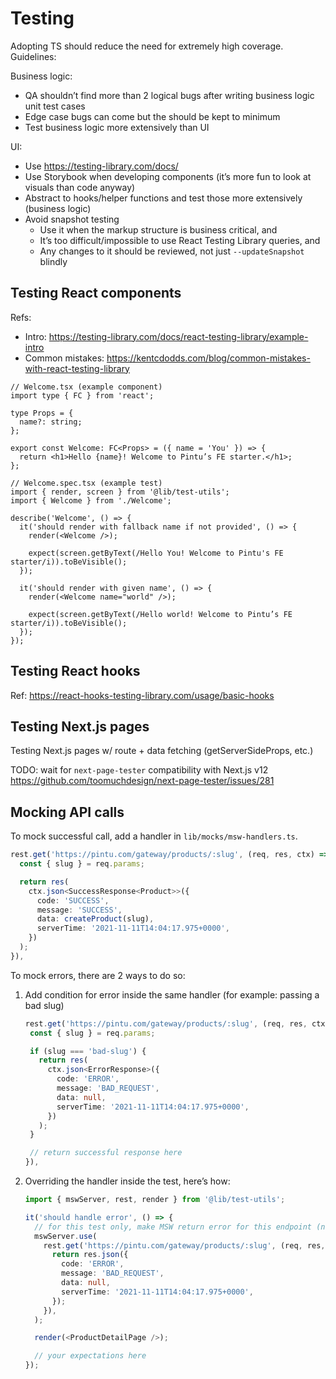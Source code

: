 # Testing

Adopting TS should reduce the need for extremely high coverage. Guidelines:

Business logic:

- QA shouldn’t find more than 2 logical bugs after writing business logic unit test cases
- Edge case bugs can come but the should be kept to minimum
- Test business logic more extensively than UI

UI:

- Use https://testing-library.com/docs/
- Use Storybook when developing components (it’s more fun to look at visuals than code anyway)
- Abstract to hooks/helper functions and test those more extensively (business logic)
- Avoid snapshot testing
  - Use it when the markup structure is business critical, and
  - It’s too difficult/impossible to use React Testing Library queries, and
  - Any changes to it should be reviewed, not just `--updateSnapshot` blindly

## Testing React components

Refs:

- Intro: https://testing-library.com/docs/react-testing-library/example-intro
- Common mistakes: https://kentcdodds.com/blog/common-mistakes-with-react-testing-library

```tsx
// Welcome.tsx (example component)
import type { FC } from 'react';

type Props = {
  name?: string;
};

export const Welcome: FC<Props> = ({ name = 'You' }) => {
  return <h1>Hello {name}! Welcome to Pintu’s FE starter.</h1>;
};

// Welcome.spec.tsx (example test)
import { render, screen } from '@lib/test-utils';
import { Welcome } from './Welcome';

describe('Welcome', () => {
  it('should render with fallback name if not provided', () => {
    render(<Welcome />);

    expect(screen.getByText(/Hello You! Welcome to Pintu's FE starter/i)).toBeVisible();
  });

  it('should render with given name', () => {
    render(<Welcome name="world" />);

    expect(screen.getByText(/Hello world! Welcome to Pintu’s FE starter/i)).toBeVisible();
  });
});
```

## Testing React hooks

Ref: https://react-hooks-testing-library.com/usage/basic-hooks

## Testing Next.js pages

Testing Next.js pages w/ route + data fetching (getServerSideProps, etc.)

TODO: wait for `next-page-tester` compatibility with Next.js v12
https://github.com/toomuchdesign/next-page-tester/issues/281

## Mocking API calls

To mock successful call, add a handler in `lib/mocks/msw-handlers.ts`.

```ts
rest.get('https://pintu.com/gateway/products/:slug', (req, res, ctx) => {
  const { slug } = req.params;

  return res(
    ctx.json<SuccessResponse<Product>>({
      code: 'SUCCESS',
      message: 'SUCCESS',
      data: createProduct(slug),
      serverTime: '2021-11-11T14:04:17.975+0000',
    })
  );
}),
```

To mock errors, there are 2 ways to do so:

1. Add condition for error inside the same handler (for example: passing a bad slug)

   ```ts
   rest.get('https://pintu.com/gateway/products/:slug', (req, res, ctx) => {
    const { slug } = req.params;

    if (slug === 'bad-slug') {
      return res(
        ctx.json<ErrorResponse>({
          code: 'ERROR',
          message: 'BAD_REQUEST',
          data: null,
          serverTime: '2021-11-11T14:04:17.975+0000',
        })
      );
    }

    // return successful response here
   }),
   ```

2. Overriding the handler inside the test, here’s how:

   ```ts
   import { mswServer, rest, render } from '@lib/test-utils';

   it('should handle error', () => {
     // for this test only, make MSW return error for this endpoint (no matter what its slug is)
     mswServer.use(
       rest.get('https://pintu.com/gateway/products/:slug', (req, res, ctx) => {
         return res.json({
           code: 'ERROR',
           message: 'BAD_REQUEST',
           data: null,
           serverTime: '2021-11-11T14:04:17.975+0000',
         });
       }),
     );

     render(<ProductDetailPage />);

     // your expectations here
   });
   ```

